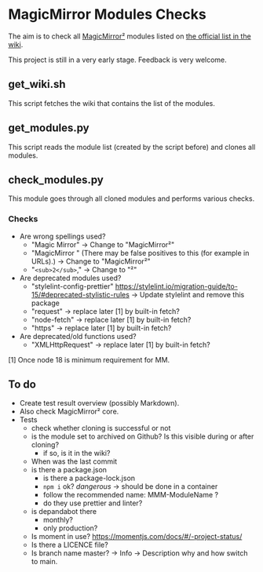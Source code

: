 # MagicMirror Modules Checks

The aim is to check all [MagicMirror²](https://magicmirror.builders/) modules listed on [the official list in the wiki](https://github.com/MichMich/MagicMirror/wiki/3rd-party-modules).

This project is still in a very early stage. Feedback is very welcome.

## get_wiki.sh

This script fetches the wiki that contains the list of the modules.

## get_modules.py

This script reads the module list (created by the script before) and clones all modules.

## check_modules.py

This module goes through all cloned modules and performs various checks.

### Checks

- Are wrong spellings used?
  - "Magic Mirror" -> Change to "MagicMirror²"
  - "MagicMirror " (There may be false positives to this (for example in URLs).) -> Change to "MagicMirror²"
  - "`<sub>2</sub>`," -> Change to "²"
- Are deprecated modules used?
  - "stylelint-config-prettier" <https://stylelint.io/migration-guide/to-15/#deprecated-stylistic-rules> -> Update stylelint and remove this package
  - "request" -> replace later [1] by built-in fetch?
  - "node-fetch" -> replace later [1] by built-in fetch?
  - "https" -> replace later [1] by built-in fetch?
- Are deprecated/old functions used?
  - "XMLHttpRequest" -> replace later [1] by built-in fetch?

[1] Once node 18 is minimum requirement for MM.

## To do

- Create test result overview (possibly Markdown).
- Also check MagicMirror² core.
- Tests
  - check whether cloning is successful or not
  - is the module set to archived on Github? Is this visible during or after cloning?
    - if so, is it in the wiki?
  - When was the last commit
  - is there a package.json
    - is there a package-lock.json
    - `npm i` ok? _dangerous_ -> should be done in a container
    - follow the recommended name: MMM-ModuleName ?
    - do they use prettier and linter?
  - is depandabot there
    - monthly?
    - only production?
  - Is moment in use? <https://momentjs.com/docs/#/-project-status/>
  - Is there a LICENCE file?
  - Is branch name master? -> Info -> Description why and how switch to main.
